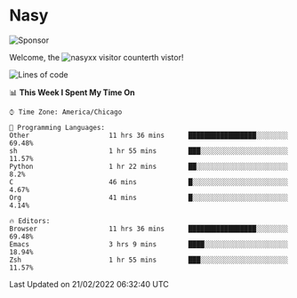 # Nasy

<!--
<p align="center">
<img height="200" src="https://github-readme-stats.vercel.app/api?username=nasyxx&count_private=true&show_icons=true&theme=dracula&include_all_commits=true"/>
<img height="200" src="https://github-readme-stats.vercel.app/api/top-langs/?username=nasyxx&theme=dracula&hide=html,jupyter+notebook&count_private=true&show_icons=true"/>
</p>

  
----------------
-->

![Sponsor](https://img.shields.io/static/v1.svg?label=Sponsor&message=%E2%9D%A4&logo=GitHub&style=flat&color=pink)
 
Welcome, the ![nasyxx visitor counter](https://count.getloli.com/get/@nasyxx?theme=rule34)th vistor!
 
<!--START_SECTION:waka-->
![Lines of code](https://img.shields.io/badge/From%20Hello%20World%20I%27ve%20Written-5%20Million%20lines%20of%20code-blue)

📊 **This Week I Spent My Time On** 

```text
⌚︎ Time Zone: America/Chicago

💬 Programming Languages: 
Other                    11 hrs 36 mins      █████████████████░░░░░░░░   69.48% 
sh                       1 hr 55 mins        ███░░░░░░░░░░░░░░░░░░░░░░   11.57% 
Python                   1 hr 22 mins        ██░░░░░░░░░░░░░░░░░░░░░░░   8.2% 
C                        46 mins             █░░░░░░░░░░░░░░░░░░░░░░░░   4.67% 
Org                      41 mins             █░░░░░░░░░░░░░░░░░░░░░░░░   4.14%

🔥 Editors: 
Browser                  11 hrs 36 mins      █████████████████░░░░░░░░   69.48% 
Emacs                    3 hrs 9 mins        ████░░░░░░░░░░░░░░░░░░░░░   18.94% 
Zsh                      1 hr 55 mins        ███░░░░░░░░░░░░░░░░░░░░░░   11.57%

```


 Last Updated on 21/02/2022 06:32:40 UTC
<!--END_SECTION:waka-->

<!-- ![visitors](https://visitor-badge.laobi.icu/badge?page_id=nasyxx.nasyxx) -->

